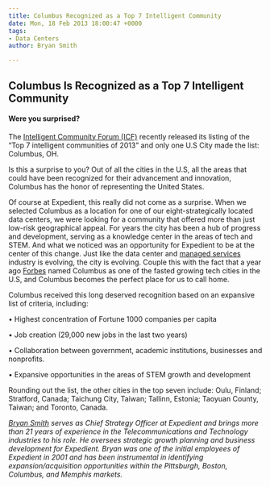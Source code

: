 ```yaml
---
title: Columbus Recognized as a Top 7 Intelligent Community
date: Mon, 18 Feb 2013 18:00:47 +0000
tags:
- Data Centers
author: Bryan Smith

---
```

## Columbus Is Recognized as a Top 7 Intelligent Community

#### Were you surprised?

The [Intelligent Community Forum (ICF)](http://www.intelligentcommunity.org/index.php?src=news&srctype=detail&category=Awards&refno=777) recently released its listing of the “Top 7 intelligent communities of 2013” and only one U.S City made the list: Columbus, OH. 

Is this a surprise to you? Out of all the cities in the U.S, all the areas that could have been recognized for their advancement and innovation, Columbus has the honor of representing the United States. 

Of course at Expedient, this really did not come as a surprise. When we selected Columbus as a location for one of our eight-strategically located data centers, we were looking for a community that offered more than just low-risk geographical appeal. For years the city has been a hub of progress and development, serving as a knowledge center in the areas of tech and STEM. And what we noticed was an opportunity for Expedient to be at the center of this change. Just like the data center and [managed services](https://www.expedient.com/managed-services/ "Managed Services") industry is evolving, the city is evolving. Couple this with the fact that a year ago [Forbes](http://www.forbes.com/sites/joelkotkin/2011/11/18/the-best-cities-for-technology-jobs/) named Columbus as one of the fasted growing tech cities in the U.S, and Columbus becomes the perfect place for us to call home. 

Columbus received this long deserved recognition based on an expansive list of criteria, including: 

• Highest concentration of Fortune 1000 companies per capita 

• Job creation (29,000 new jobs in the last two years) 

• Collaboration between government, academic institutions, businesses and nonprofits. 

• Expansive opportunities in the areas of STEM growth and development 

Rounding out the list, the other cities in the top seven include: Oulu, Finland; Stratford, Canada; Taichung City, Taiwan; Tallinn, Estonia; Taoyuan County, Taiwan; and Toronto, Canada.

[_Bryan Smith_](https://www.linkedin.com/in/bryankeithsmith/) _serves as Chief Strategy Officer at Expedient and brings more than 21 years of experience in the Telecommunications and Technology industries to his role. He oversees strategic growth planning and business development for Expedient. Bryan was one of the initial employees of Expedient in 2001 and has been instrumental in identifying expansion/acquisition opportunities within the Pittsburgh, Boston, Columbus, and Memphis markets._